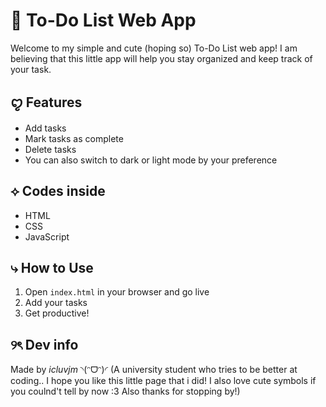 # 📝 To-Do List Web App

Welcome to my simple and cute (hoping so) To-Do List web app! 
I am believing that this little app will help you stay organized and keep track of your task.

## ꨄ︎ Features
- Add tasks  
- Mark tasks as complete  
- Delete tasks 
- You can also switch to dark or light mode by your preference

## ⟡ Codes inside
- HTML
- CSS
- JavaScript

## ⤷ How to Use
1. Open `index.html` in your browser and go live
2. Add your tasks
3. Get productive!

## ୨ৎ Dev info
Made by *icluvjm* ◝(ᵔᗜᵔ)◜
(A university student who tries to be better at coding.. I hope you like this little page that i did! I also love cute symbols if you coulnd't tell by now :3 Also thanks for stopping by!)

